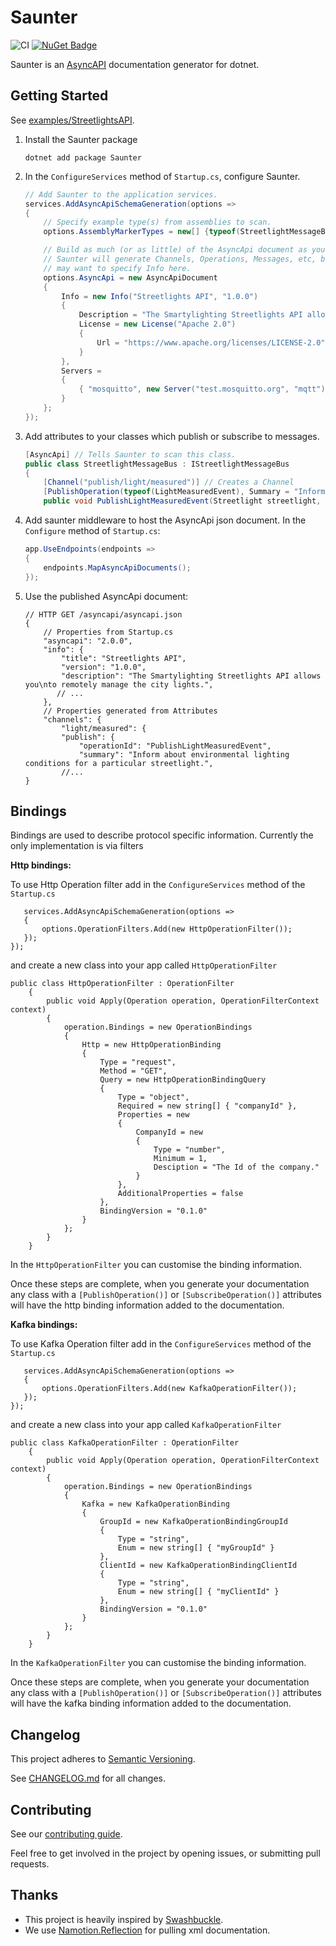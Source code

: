 # Saunter

![CI](https://github.com/tehmantra/saunter/workflows/CI/badge.svg)
[![NuGet Badge](https://buildstats.info/nuget/saunter?includePreReleases=true)](https://www.nuget.org/packages/Saunter/)


Saunter is an [AsyncAPI](https://github.com/asyncapi/asyncapi) documentation generator for dotnet.


## Getting Started

See [examples/StreetlightsAPI](examples/StreetlightsAPI).


1. Install the Saunter package

    ```
    dotnet add package Saunter
    ```

2. In the `ConfigureServices` method of `Startup.cs`, configure Saunter.

    ```csharp
    // Add Saunter to the application services. 
    services.AddAsyncApiSchemaGeneration(options =>
    {
        // Specify example type(s) from assemblies to scan.
        options.AssemblyMarkerTypes = new[] {typeof(StreetlightMessageBus)};

        // Build as much (or as little) of the AsyncApi document as you like.
        // Saunter will generate Channels, Operations, Messages, etc, but you
        // may want to specify Info here.
        options.AsyncApi = new AsyncApiDocument
        {
            Info = new Info("Streetlights API", "1.0.0")
            {
                Description = "The Smartylighting Streetlights API allows you\nto remotely manage the city lights.",
                License = new License("Apache 2.0")
                {
                    Url = "https://www.apache.org/licenses/LICENSE-2.0"
                }
            },
            Servers =
            {
                { "mosquitto", new Server("test.mosquitto.org", "mqtt") }
            }
        };
    });
    ```

3. Add attributes to your classes which publish or subscribe to messages.

    ```csharp
    [AsyncApi] // Tells Saunter to scan this class.
    public class StreetlightMessageBus : IStreetlightMessageBus
    {
        [Channel("publish/light/measured")] // Creates a Channel
        [PublishOperation(typeof(LightMeasuredEvent), Summary = "Inform about environmental lighting conditions for a particular streetlight.")] // A simple Publish operation.
        public void PublishLightMeasuredEvent(Streetlight streetlight, int lumens) {}
    ```

4. Add saunter middleware to host the AsyncApi json document. In the `Configure` method of `Startup.cs`:

    ```csharp
    app.UseEndpoints(endpoints =>
    {
        endpoints.MapAsyncApiDocuments();
    });
    ```

5. Use the published AsyncApi document:

    ```jsonc
    // HTTP GET /asyncapi/asyncapi.json
    {
        // Properties from Startup.cs
        "asyncapi": "2.0.0",
        "info": {
            "title": "Streetlights API",
            "version": "1.0.0",
            "description": "The Smartylighting Streetlights API allows you\nto remotely manage the city lights.",
           // ...
        },
        // Properties generated from Attributes
        "channels": {
            "light/measured": {
            "publish": {
                "operationId": "PublishLightMeasuredEvent",
                "summary": "Inform about environmental lighting conditions for a particular streetlight.",
            //...
    }
    ```

## Bindings
Bindings are used to describe protocol specific information. Currently the only implementation is via filters

**Http bindings:**
 
To use Http Operation filter add in the `ConfigureServices` method of the `Startup.cs`

 ``` 
    services.AddAsyncApiSchemaGeneration(options =>
    {
        options.OperationFilters.Add(new HttpOperationFilter());
    });
});
```

and create a new class into your app called `HttpOperationFilter` 

```
public class HttpOperationFilter : OperationFilter
    {
        public void Apply(Operation operation, OperationFilterContext context)
        {
            operation.Bindings = new OperationBindings
            {
                Http = new HttpOperationBinding
                {
                    Type = "request",
                    Method = "GET",
                    Query = new HttpOperationBindingQuery
                    {
                        Type = "object",
                        Required = new string[] { "companyId" },
                        Properties = new
                        {
                            CompanyId = new
                            {
                                Type = "number",
                                Minimum = 1,
                                Desciption = "The Id of the company."
                            }
                        },
                        AdditionalProperties = false
                    },
                    BindingVersion = "0.1.0"
                }
            };
        }
    }
```
In the `HttpOperationFilter` you can customise the binding information. 

Once these steps are complete, when you generate your documentation any class with a `[PublishOperation()]` or `[SubscribeOperation()]` attributes will have the http binding information added to the documentation.


**Kafka bindings:**
 
To use Kafka Operation filter add in the `ConfigureServices` method of the `Startup.cs`

 ``` 
    services.AddAsyncApiSchemaGeneration(options =>
    {
        options.OperationFilters.Add(new KafkaOperationFilter());
    });
});
```

and create a new class into your app called `KafkaOperationFilter` 

```
public class KafkaOperationFilter : OperationFilter
    {
        public void Apply(Operation operation, OperationFilterContext context)
        {
            operation.Bindings = new OperationBindings
            {
                Kafka = new KafkaOperationBinding
                {          
                    GroupId = new KafkaOperationBindingGroupId
                    {
                        Type = "string",
                        Enum = new string[] { "myGroupId" }     
                    },
                    ClientId = new KafkaOperationBindingClientId
                    {
                        Type = "string",
                        Enum = new string[] { "myClientId" }
                    },
                    BindingVersion = "0.1.0"
                }
            };
        }
    }
```
In the `KafkaOperationFilter` you can customise the binding information. 

Once these steps are complete, when you generate your documentation any class with a `[PublishOperation()]` or `[SubscribeOperation()]` attributes will have the kafka binding information added to the documentation.


## Changelog

This project adheres to [Semantic Versioning](http://semver.org/spec/v2.0.0.html).

See [CHANGELOG.md](./CHANGELOG.md) for all changes.


## Contributing

See our [contributing guide](./CONTRIBUTING.md).

Feel free to get involved in the project by opening issues, or submitting pull requests.

## Thanks

* This project is heavily inspired by [Swashbuckle](https://github.com/domaindrivendev/Swashbuckle.AspNetCore).
* We use [Namotion.Reflection](https://github.com/RicoSuter/Namotion.Reflection) for pulling xml documentation.


